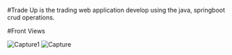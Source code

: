 #Trade Up is the trading web application develop using the java, springboot crud operations.

#Front Views

![Capture1](https://github.com/Chamod-Madhuranga/trade-Up/assets/155392322/27f13999-51e6-4ac9-bdbe-01cfae7d9ee2)
![Capture](https://github.com/Chamod-Madhuranga/trade-Up/assets/155392322/0cd57138-0b66-4d82-9c6d-0d1e4985ddc5)
